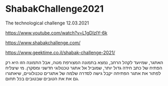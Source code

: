 # ShabakChallenge2021
The technological challenge 12.03.2021

https://www.youtube.com/watch?v=L1gDIzIY-6k

https://www.shabakchallenge.com/

https://www.geektime.co.il/shabak-challenge-2021/

האתגר, שמיועד לקהל הרחב, נמצא בתמונה המצורפת מטה, אבל התמונה הזו היא רק הפתיח של כתב חידה גדול יותר, שמוביל אל אתגר טכנולוגי חדשני ומסקרן. מי שיצליח לפתור את אתגר הפתיחה יקבל גישה לסדרה שלמה של אתגרים טכנולוגיים, שיאתגרו גם את את הטובים שבטובים בכל תחום.
